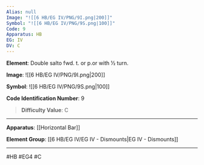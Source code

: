 ```yaml
---
Alias: null
Image: "![[6 HB/EG IV/PNG/9I.png|200]]"
Symbol: "![[6 HB/EG IV/PNG/9S.png|100]]"
Code: 9
Apparatus: HB
EG: IV
DV: C
---
```

**Element**: Double salto fwd. t. or p.or with 1⁄2 turn.

**Image**:
![[6 HB/EG IV/PNG/9I.png|200]]

**Symbol**:
![[6 HB/EG IV/PNG/9S.png|100]]

**Code Identification Number**: 9

>**Difficulty Value**: C

___
**Apparatus**: [[Horizontal Bar]]

**Element Group**: [[6 HB/EG IV/EG IV - Dismounts|EG IV - Dismounts]]
___
#HB #EG4 #C
